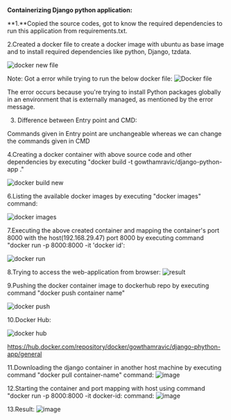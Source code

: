 **Containerizing Django python application:**

**1.**Copied the source codes, got to know the required dependencies to
run this application from requirements.txt.

2.Created a docker file to create a docker image with ubuntu as base
image and to install required dependencies like python, Django, tzdata.

![docker new file](https://github.com/user-attachments/assets/dccc06c4-f6a7-4bfb-9898-680e86a46076)


Note: Got a error while trying to run the below docker file:
![Docker file](https://github.com/user-attachments/assets/eecc9f79-519b-46d0-acdd-6f29a9652c5e)

The error occurs because you're trying to install Python packages
globally in an environment that is externally managed, as mentioned by
the error message.

3. Difference between Entry point and CMD:

Commands given in Entry point are unchangeable whereas we can change the
commands given in CMD

4.Creating a docker container with above source code and other
dependencies by executing "docker build -t
gowthamravic/django-python-app ."

![docker build new](https://github.com/user-attachments/assets/d7cefe89-e4c8-4d37-bfef-95ba25f731f0)


6.Listing the available docker images by executing "docker images"
command:

![docker images](https://github.com/user-attachments/assets/f6704628-86df-43e4-89ce-a22d1c8105ea)

7.Executing the above created container and mapping the container's port
8000 with the host(192.168.29.47) port 8000 by executing command "docker
run -p 8000:8000 -it 'docker id':

![docker run](https://github.com/user-attachments/assets/648c42f9-987f-40f3-90d4-c98bf8016502)


8.Trying to access the web-application from browser:
![result](https://github.com/user-attachments/assets/1e14d0da-8cba-4ff8-8555-470d0aad744c)



9.Pushing the docker container image to dockerhub repo by executing
command "docker push container name"

![docker push](https://github.com/user-attachments/assets/e686e3de-96e7-42fb-90f9-18219d7710b4)


10.Docker Hub:

![docker hub](https://github.com/user-attachments/assets/e79a1250-acac-4461-924d-b34ad141cd80)


https://hub.docker.com/repository/docker/gowthamravic/django-phython-app/general

11.Downloading the django container in another host machine by executing command "docker pull container-name" command:
![image](https://github.com/user-attachments/assets/24e2ec3b-0c59-4598-a47d-339ba520e60a)

12.Starting the container and port mapping with host using command "docker run -p 8000:8000 -it docker-id: command:
![image](https://github.com/user-attachments/assets/751d8fb3-2f22-48e1-9b58-9fdf64d2d0f7)

13.Result:
![image](https://github.com/user-attachments/assets/b11a07e8-7f28-45e5-810d-a023fcde0bec)


